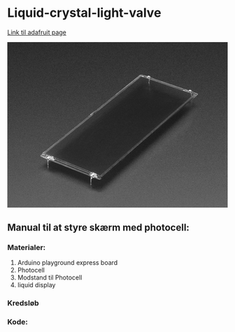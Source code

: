 # Liquid-crystal-light-valve

[Link til adafruit page](https://www.adafruit.com/product/3330)

![Liquid crystal light valve](skærm.jpg)


## Manual til at styre skærm med photocell:

### Materialer: 

1) Arduino playground express board
2) Photocell
3) Modstand til Photocell
3) liquid display

### Kredsløb

### Kode: 

